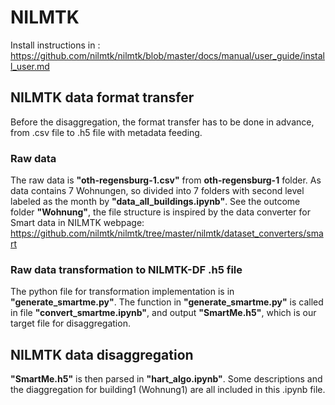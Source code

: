 # NILMTK

Install instructions in :
https://github.com/nilmtk/nilmtk/blob/master/docs/manual/user_guide/install_user.md

## NILMTK data format transfer 
Before the disaggregation, the format transfer has to be done in advance,
from .csv file to .h5 file with metadata feeding.

### Raw data
The raw data is **"oth-regensburg-1.csv"** from **oth-regensburg-1** folder. As data 
contains 7 Wohnungen, so divided into 7 folders with second level labeled as 
the month by **"data_all_buildings.ipynb"**. See the outcome folder **"Wohnung"**, the 
file structure is inspired by the data converter for Smart data in NILMTK webpage:
https://github.com/nilmtk/nilmtk/tree/master/nilmtk/dataset_converters/smart

### Raw data transformation to NILMTK-DF .h5 file
The python file for transformation implementation is in **"generate_smartme.py"**.
The function in **"generate_smartme.py"** is called in file **"convert_smartme.ipynb"**, 
and output **"SmartMe.h5"**, which is our target file for disaggregation.

## NILMTK data disaggregation
**"SmartMe.h5"** is then parsed in **"hart_algo.ipynb"**. Some descriptions and the diaggregation for building1 (Wohnung1) are all included in this .ipynb file.
